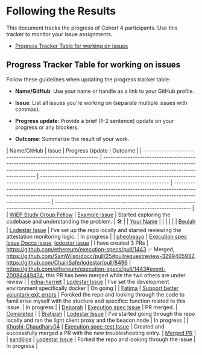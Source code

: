 # Following the Results

This document tracks the progress of Cohort 4 participants. Use this tracker to monitor your issue assignments.

- [Progress Tracker Table for working on issues](#progress-tracker-table)

## Progress Tracker Table for working on issues

Follow these guidelines when updating the progress tracker table:

- **Name/GitHub**: Use your name or handle as a link to your GitHub profile.

- **Issue**: List all issues you're working on (separate multiple issues with commas).
- **Progress update**: Provide a brief (1–2 sentence) update on your progress or any blockers.
- **Outcome**: Summarize the result of your work.

| Name/GitHub                                                 | Issue                                                                                                                                                                                                          | Progress Update                                                                                                                     | Outcome                                                                                                                                                                                 |
| ----------------------------------------------------------- | -------------------------------------------------------------------------------------------------------------------------------------------------------------------------------------------------------------- | ----------------------------------------------------------------------------------------------------------------------------------- | --------------------------------------------------------------------------------------------------------------------------------------------------------------------------------------- | -------------------------------------------------------------------------------------------------------------------------------------- |
| [WiEP Study Group Fellow](https://github.com/example)       | [Example Issue](https://github.com/ethereum/go-ethereum/issues/12345)                                                                                                                                          | Started exploring the codebase and understanding the problem.                                                                       | 🛠️                                                                                                                                                                                      |
| [Your Name](https://github.com/your-username)               |                                                                                                                                                                                                                |                                                                                                                                     |                                                                                                                                                                                         |                                                                                                                                        |
| [Beulah](https://github.com/Beutife)                        | [Lodestar Issue](https://github.com/ChainSafe/lodestar/issues/6591)                                                                                                                                            | I’ve set up the repo locally and started reviewing the attestation monitoring logic.                                                | In progress                                                                                                                                                                             |
| [pheobeayo](https://github.com/pheobeayo)                   | [Execution spec Issue](https://github.com/ethereum/execution-specs/issues/1437),[Doccs issue](https://github.com/SamWilsn/docc/issues/17), [lodestar issue](https://github.com/ChainSafe/lodestar/issues/7431) | I have created 3 PRs                                                                                                                | https://github.com/ethereum/execution-specs/pull/1443 ✅ Merged, https://github.com/SamWilsn/docc/pull/25#pullrequestreview-3299405932, https://github.com/ChainSafe/lodestar/pull/8496 | https://github.com/ethereum/execution-specs/pull/1443#event-20084449434, this PR has been merged while the two others are under review |
| [edna-harriet](https://github.com/edna-harriet)             | [Lodestar Issue](https://github.com/ChainSafe/lodestar/issues/6632)                                                                                                                                            | I’ve set the development environment specifically docker                                                                            | On going                                                                                                                                                                                |
| [Fatima](https://github.com/phertyameen)                    | [Support better voluntary exit errors](https://github.com/ChainSafe/lodestar/issues/6330)                                                                                                                      | Forcked the repo and looking through the code to familiarise myself with the stucture and specificc function related to this issue. | In progress                                                                                                                                                                             |
| [Deborah](https://github.com/DeborahOlaboye)                | [Execution spec Issue](https://github.com/ethereum/execution-specs/issues/1424)                                                                                                                                | PR merged.                                                                                                                          | [Completed](https://github.com/ethereum/execution-specs/pull/1448)                                                                                                                      |
| [Bratipah](https://github.com/Bratipah)                     | [Lodestar Issue](https://github.com/ChainSafe/lodestar/issues/5644)                                                                                                                                            | I've started going through the repo locally and ran the light client proxy and the beacon node                                      | In progress                                                                                                                                                                             |
| [Khushi-Chaudhary04](https://github.com/Khushi-Chaudhary04) | [Execution spec-test Issue](https://github.com/ethereum/execution-spec-tests/issues/1078)                                                                                                                      | Created and successfully merged a PR with the new troubleshooting entry.                                                            | [Merged PR](https://github.com/ethereum/execution-spec-tests/pull/2214)                                                                                                                 |
| [sandijigs](https://github.com/Sandijigs)                   | [Lodestar Issue](https://github.com/ChainSafe/lodestar/issues/8178#event-20124638280)                                                                                                                          | Forked the repo and looking through the issue                                                                                       | In progress                                                                                                                                                                             |
